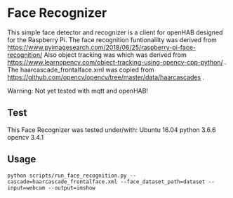# Face Recognizer
This simple face detector and recognizer is a client for openHAB designed for the Raspberry Pi. The face recognition funtionalilty was derived from https://www.pyimagesearch.com/2018/06/25/raspberry-pi-face-recognition/ Also object tracking was which was derived from https://www.learnopencv.com/object-tracking-using-opencv-cpp-python/ . The haarcascade_frontalface.xml was copied from https://github.com/opencv/opencv/tree/master/data/haarcascades .

Warning: Not yet tested with mqtt and openHAB!

## Test
This Face Recognizer was tested under/with:
Ubuntu 16.04
python 3.6.6
opencv 3.4.1

## Usage
```
python scripts/run_face_recognition.py --cascade=haarcascade_frontalface.xml --face_dataset_path=dataset --input=webcam --output=imshow
```
